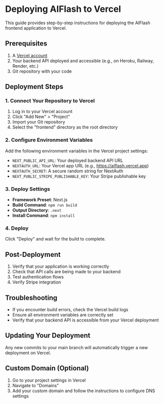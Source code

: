 # Deploying AIFlash to Vercel

This guide provides step-by-step instructions for deploying the AIFlash frontend application to Vercel.

## Prerequisites

1. A [Vercel account](https://vercel.com/signup)
2. Your backend API deployed and accessible (e.g., on Heroku, Railway, Render, etc.)
3. Git repository with your code

## Deployment Steps

### 1. Connect Your Repository to Vercel

1. Log in to your Vercel account
2. Click "Add New" > "Project"
3. Import your Git repository
4. Select the "frontend" directory as the root directory

### 2. Configure Environment Variables

Add the following environment variables in the Vercel project settings:

- `NEXT_PUBLIC_API_URL`: Your deployed backend API URL
- `NEXTAUTH_URL`: Your Vercel app URL (e.g., https://aiflash.vercel.app)
- `NEXTAUTH_SECRET`: A secure random string for NextAuth
- `NEXT_PUBLIC_STRIPE_PUBLISHABLE_KEY`: Your Stripe publishable key

### 3. Deploy Settings

- **Framework Preset**: Next.js
- **Build Command**: `npm run build`
- **Output Directory**: `.next`
- **Install Command**: `npm install`

### 4. Deploy

Click "Deploy" and wait for the build to complete.

## Post-Deployment

1. Verify that your application is working correctly
2. Check that API calls are being made to your backend
3. Test authentication flows
4. Verify Stripe integration

## Troubleshooting

- If you encounter build errors, check the Vercel build logs
- Ensure all environment variables are correctly set
- Verify that your backend API is accessible from your Vercel deployment

## Updating Your Deployment

Any new commits to your main branch will automatically trigger a new deployment on Vercel.

## Custom Domain (Optional)

1. Go to your project settings in Vercel
2. Navigate to "Domains"
3. Add your custom domain and follow the instructions to configure DNS settings 